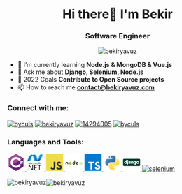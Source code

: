 <h1 align="center">Hi there👋 I'm Bekir</h1>
<h3 align="center">Software Engineer</h3>

<p align="center"> <img src="https://komarev.com/ghpvc/?username=bekiryavuz&label=Profile%20views&color=0e75b6&style=flat" alt="bekiryavuz" /> </p>

- 🌱 I’m currently learning **Node.js & MongoDB & Vue.js**
- 💬 Ask me about **Django, Selenium, Node.js**
- 🥅 2022 Goals **Contribute to Open Source projects**
- 📫 How to reach me **contact@bekiryavuz.com**

<h3 align="left">Connect with me:</h3>
<p align="left">
<a href="https://twitter.com/byculs" target="blank"><img align="center" src="https://raw.githubusercontent.com/rahuldkjain/github-profile-readme-generator/master/src/images/icons/Social/twitter.svg" alt="byculs" height="30" width="40" /></a>
<a href="https://linkedin.com/in/bekiryavuz" target="blank"><img align="center" src="https://raw.githubusercontent.com/rahuldkjain/github-profile-readme-generator/master/src/images/icons/Social/linked-in-alt.svg" alt="bekiryavuz" height="30" width="40" /></a>
<a href="https://stackoverflow.com/users/14294005" target="blank"><img align="center" src="https://raw.githubusercontent.com/rahuldkjain/github-profile-readme-generator/master/src/images/icons/Social/stack-overflow.svg" alt="14294005" height="30" width="40" /></a>
<a href="https://www.hackerrank.com/byculs" target="blank"><img align="center" src="https://raw.githubusercontent.com/rahuldkjain/github-profile-readme-generator/master/src/images/icons/Social/hackerrank.svg" alt="byculs" height="30" width="40" /></a>
</p>

<h3 align="left">Languages and Tools:</h3>
<p align="left"> <a href="https://www.w3schools.com/cs/" target="_blank" rel="noreferrer"> <img src="https://raw.githubusercontent.com/devicons/devicon/master/icons/csharp/csharp-original.svg" alt="csharp" width="40" height="40"/> </a> <a href="https://dotnet.microsoft.com/" target="_blank" rel="noreferrer"> <img src="https://raw.githubusercontent.com/devicons/devicon/master/icons/dot-net/dot-net-original-wordmark.svg" alt="dotnet" width="40" height="40"/> </a>  <a href="https://developer.mozilla.org/en-US/docs/Web/JavaScript" target="_blank" rel="noreferrer"> <img src="https://raw.githubusercontent.com/devicons/devicon/master/icons/javascript/javascript-original.svg" alt="javascript" width="40" height="40"/> </a> <a href="https://nodejs.org" target="_blank" rel="noreferrer"> <img src="https://raw.githubusercontent.com/devicons/devicon/master/icons/nodejs/nodejs-original-wordmark.svg" alt="nodejs" width="40" height="40"/> </a> <a href="https://www.typescriptlang.org/" target="_blank" rel="noreferrer"> <img src="https://raw.githubusercontent.com/devicons/devicon/master/icons/typescript/typescript-original.svg" alt="typescript" width="40" height="40"/> </a>  <a href="https://www.python.org" target="_blank" rel="noreferrer"> <img src="https://raw.githubusercontent.com/devicons/devicon/master/icons/python/python-original.svg" alt="python" width="40" height="40"/> </a> <a href="https://www.djangoproject.com/" target="_blank" rel="noreferrer"> <img src="https://raw.githubusercontent.com/devicons/devicon/master/icons/django/django-original.svg" alt="django" width="40" height="40"/> </a> <a href="https://www.selenium.dev" target="_blank" rel="noreferrer"> <img src="https://raw.githubusercontent.com/detain/svg-logos/780f25886640cef088af994181646db2f6b1a3f8/svg/selenium-logo.svg" alt="selenium" width="40" height="40"/> </a>   </p>

<p align="left"><img align="left" src="https://github-readme-stats.vercel.app/api/top-langs?username=bekiryavuz&show_icons=true&locale=en&layout=compact" alt="bekiryavuz" /></p> 

<p align="left"><img align="center" src="https://github-readme-streak-stats.herokuapp.com/?user=bekiryavuz&" alt="bekiryavuz" /></p>
